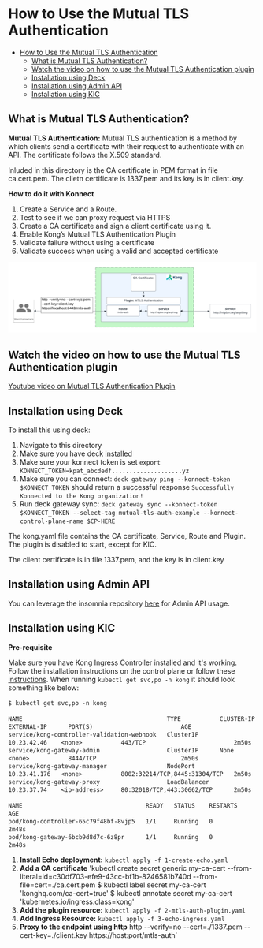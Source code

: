 # How to Use the Mutual TLS Authentication

- [How to Use the Mutual TLS Authentication](#how-to-use-the-mutual-tls-authentication-plugin)
  - [What is Mutual TLS Authentication?](#what-is-mutual-tls-authentication)
  - [Watch the video on how to use the Mutual TLS Authentication plugin](#watch-the-video-on-how-to-use-the-mutual-tls-authentication-plugin)
  - [Installation using Deck](#installation-using-deck)
  - [Installation using Admin API](#installation-using-admin-api)
  - [Installation using KIC](#installation-using-kic)

## What is Mutual TLS Authentication?

**Mutual TLS Authentication:** Mutual TLS authentication is a method by which clients send a certificate with their request to authenticate with an API. The certificate follows the X.509 standard.

Inluded in this directory is the CA certificate in PEM format in file ca.cert.pem.  The clietn certificate is 1337.pem and its key is in client.key.

**How to do it with Konnect**

1. Create a Service and a Route.
2. Test to see if we can proxy request via HTTPS
3. Create a CA certificate and sign a client certificate using it.
3. Enable Kong’s Mutual TLS Authentication Plugin
4. Validate failure without using a certificate
5. Validate success when using a valid and accepted certificate

![mutual-tls-auth](../../images/mutual-tls-auth.png)

## Watch the video on how to use the Mutual TLS Authentication plugin

[Youtube video on Mutual TLS Authentication Plugin](https://youtu.be/uIKCIWMPLAI?si=t0R_B4pXfhOd4PEj)

## Installation using Deck

To install this using deck:

1. Navigate to this directory
2. Make sure you have deck [installed](https://docs.konghq.com/deck/latest/installation/)
3. Make sure your konnect token is set `export KONNECT_TOKEN=kpat_abcdedf....................yz`
4. Make sure you can connect: `deck gateway ping --konnect-token $KONNECT_TOKEN` should return a successful response `Successfully Konnected to the Kong organization!`
5. Run deck gateway sync: `deck gateway sync --konnect-token $KONNECT_TOKEN --select-tag mutual-tls-auth-example --konnect-control-plane-name $CP-HERE`

The kong.yaml file contains the CA certificate, Service, Route and Plugin.  The plugin is disabled to start, except for KIC.

The client certificate is in file 1337.pem, and the key is in client.key

## Installation using Admin API

You can leverage the insomnia repository [here](https://github.com/irishtek-solutions/kong-konnect-inso) for Admin API usage.

## Installation using KIC

**Pre-requisite**

Make sure you have Kong Ingress Controller installed and it's working. Follow the installation instructions on the control plane or follow these [instructions](../../install/kic-install/). When running  `kubectl get svc,po -n kong` it should look something like below:

```
$ kubectl get svc,po -n kong

NAME                                         TYPE           CLUSTER-IP     EXTERNAL-IP      PORT(S)                         AGE
service/kong-controller-validation-webhook   ClusterIP      10.23.42.46    <none>           443/TCP                         2m50s
service/kong-gateway-admin                   ClusterIP      None           <none>           8444/TCP                        2m50s
service/kong-gateway-manager                 NodePort       10.23.41.176   <none>           8002:32214/TCP,8445:31304/TCP   2m50s
service/kong-gateway-proxy                   LoadBalancer   10.23.37.74    <ip-address>     80:32018/TCP,443:30662/TCP      2m50s

NAME                                   READY   STATUS    RESTARTS   AGE
pod/kong-controller-65c79f48bf-8vjp5   1/1     Running   0          2m48s
pod/kong-gateway-6bcb9d8d7c-6z8pr      1/1     Running   0          2m48s
```

1. **Install Echo deployment:** `kubectl apply -f 1-create-echo.yaml`
2. **Add a CA certificate** 'kubectl create secret generic my-ca-cert --from-literal=id=c30df703-efe9-43cc-bf1b-8246581b740d --from-file=cert=./ca.cert.pem
$ kubectl label secret my-ca-cert 'konghq.com/ca-cert=true'
$ kubectl annotate secret my-ca-cert 'kubernetes.io/ingress.class=kong'
3. **Add the plugin resource:** `kubectl apply -f 2-mtls-auth-plugin.yaml`
4. **Add Ingress Resource:** `kubectl apply -f 3-echo-ingress.yaml`
5. **Proxy to the endpoint using http** http --verify=no --cert=./1337.pem --cert-key=./client.key https://host:port/mtls-auth`

